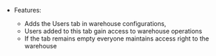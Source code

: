   - Features:
    
      - Adds the Users tab in warehouse configurations,
      - Users added to this tab gain access to warehouse operations
      - If the tab remains empty everyone maintains access right to the
        warehouse
